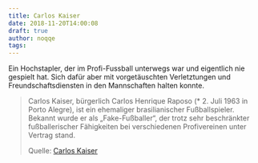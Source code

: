 ```yaml
---
title: Carlos Kaiser
date: 2018-11-20T14:00:08
draft: true
author: noqqe
tags:
---
```


Ein Hochstapler, der im Profi-Fussball unterwegs war und eigentlich nie gespielt hat.
Sich dafür aber mit vorgetäuschten Verletztungen und Freundschaftsdiensten in
den Mannschaften halten konnte.

> Carlos Kaiser, bürgerlich Carlos Henrique Raposo (* 2. Juli 1963 in Porto
> Alegre), ist ein ehemaliger brasilianischer Fußballspieler. Bekannt wurde er
> als „Fake-Fußballer“, der trotz sehr beschränkter fußballerischer Fähigkeiten
> bei verschiedenen Profivereinen unter Vertrag stand.
>
> Quelle: [Carlos Kaiser](https://de.wikipedia.org/wiki/Carlos_Kaiser)
